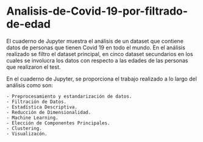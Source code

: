 # Analisis-de-Covid-19-por-filtrado-de-edad

El cuaderno de Jupyter muestra el análisis de un dataset que contiene datos de personas que tienen Covid 19 en todo el mundo. 
En el análisis realizado se filtro el dataset principal, en cinco dataset secundarios en los cuales se involucra los datos con respecto a las edades de las personas que realizaron el test.

En el cuaderno de Jupyter, se proporciona el trabajo realizado a lo largo del análisis como son:


    - Preprocesamiento y estandarización de datos.
    - Filtración de Datos.
    - Estadística Descriptiva.
    - Reducción de Dimensionalidad.
    - Machine Learning.
    - Elección de Componentes Principales.
    - Clustering.
    - Visualizacón.

